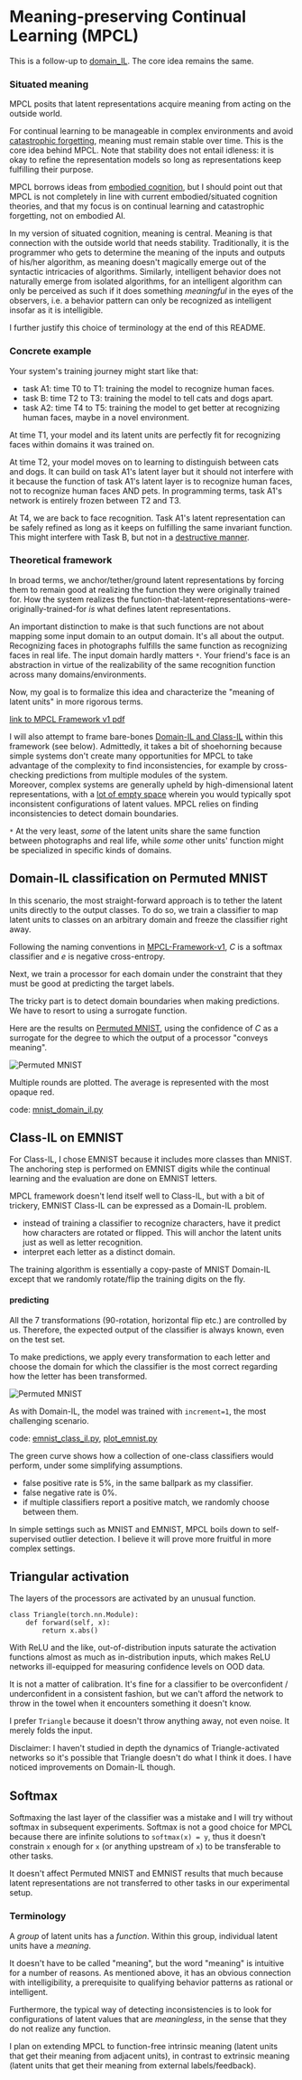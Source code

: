 # Meaning-preserving Continual Learning (MPCL)

This is a follow-up to [domain_IL](https://github.com/rom1mouret/domain_IL).
The core idea remains the same.

### Situated meaning

MPCL posits that latent representations acquire meaning from acting on the
outside world.

For continual learning to be manageable in complex environments and avoid
[catastrophic forgetting](https://github.com/rom1mouret/forgetful-networks),
meaning must remain stable over time. This is the core idea behind MPCL.
Note that stability does not entail idleness:
it is okay to refine the representation models so long
as representations keep fulfilling their purpose.

MPCL borrows ideas from [embodied cognition](https://en.wikipedia.org/wiki/Embodied_cognition),
but I should point out that MPCL is not completely in line with current embodied/situated cognition theories,
and that my focus is on continual learning and catastrophic forgetting, not on embodied AI.

In my version of situated cognition, meaning is central. Meaning is that
connection with the outside world that needs stability.
Traditionally, it is the programmer who gets to determine the meaning of the
inputs and outputs of his/her algorithm, as meaning doesn't magically emerge
out of the syntactic intricacies of algorithms.
Similarly, intelligent behavior does not naturally emerge from isolated algorithms,
for an intelligent algorithm can only be perceived as such if it does something
*meaningful* in the eyes of the observers, i.e. a behavior pattern can only be
recognized as intelligent insofar as it is intelligible.

I further justify this choice of terminology at the end of this README.

### Concrete example

Your system's training journey might start like that:
- task A1: time T0 to T1: training the model to recognize human faces.
- task B: time T2 to T3: training the model to tell cats and dogs apart.
- task A2: time T4 to T5: training the model to get better at recognizing human
faces, maybe in a novel environment.

At time T1, your model and its latent units are perfectly fit for recognizing
faces within domains it was trained on.

At time T2, your model moves on to learning to distinguish between cats and dogs.
It can build on task A1's latent layer but it should not interfere with it
because the function of task A1's latent layer is to recognize human faces, not
to recognize human faces AND pets. In programming terms, task A1's network is
entirely frozen between T2 and T3.

At T4, we are back to face recognition.
Task A1's latent representation can be safely refined as long as it keeps on
fulfilling the same invariant function.
This might interfere with Task B, but not in a
[destructive manner](https://en.wikipedia.org/wiki/Catastrophic_interference).

### Theoretical framework

In broad terms, we anchor/tether/ground latent representations by forcing them
to remain good at realizing the function they were originally trained for.
How the system realizes the
function-that-latent-representations-were-originally-trained-for *is* what
defines latent representations.

An important distinction to make is that such functions are not about mapping
some input domain to an output domain.
It's all about the output.
Recognizing faces in photographs fulfills the same function as recognizing faces
in real life.
The input domain hardly matters `*`.
Your friend's face is an abstraction in virtue of the realizability of the same
recognition function across many domains/environments.

Now, my goal is to formalize this idea and characterize the "meaning of latent
units" in more rigorous terms.

[link to MPCL Framework v1 pdf](MPCL-Framework-v1.pdf)

I will also attempt to frame bare-bones [Domain-IL and Class-IL](https://arxiv.org/pdf/1904.07734v1.pdf)
within this framework (see below).
Admittedly, it takes a bit of shoehorning because simple systems don't create
many opportunities for MPCL to take advantage of the complexity to find
inconsistencies, for example by cross-checking predictions from multiple modules
of the system.  
Moreover, complex systems are generally upheld by high-dimensional latent
representations, with a [lot of empty space](https://en.wikipedia.org/wiki/Curse_of_dimensionality#Blessing_of_dimensionality)
wherein you would typically spot inconsistent configurations of latent values.
MPCL relies on finding inconsistencies to detect domain boundaries.

`*` At the very least, *some* of the latent units share the same function
between photographs and real life, while *some* other units' function might be
specialized in specific kinds of domains.

## Domain-IL classification on Permuted MNIST

In this scenario, the most straight-forward approach is to tether the latent
units directly to the output classes.
To do so, we train a classifier to map latent units to classes on an arbitrary
domain and freeze the classifier right away.

Following the naming conventions in [MPCL-Framework-v1](MPCL-Framework-v1.pdf),
*C* is a softmax classifier and *e* is negative cross-entropy.

Next, we train a processor for each domain under the constraint that they must
be good at predicting the target labels.

The tricky part is to detect domain boundaries when making predictions. We have
to resort to using a surrogate function.

Here are the results on [Permuted MNIST](https://arxiv.org/pdf/1312.6211.pdf),
using the confidence of *C* as a surrogate for the degree to which the output
of a processor "conveys meaning".

![Permuted MNIST](images/mnist_results.png)

Multiple rounds are plotted. The average is represented with the most opaque red.

code: [mnist_domain_il.py](mnist_domain_il.py)

## Class-IL on EMNIST

For Class-IL, I chose EMNIST because it includes more classes than MNIST.
The anchoring step is performed on EMNIST digits while the continual learning
and the evaluation are done on EMNIST letters.

MPCL framework doesn't lend itself well to Class-IL, but with a bit of trickery,
EMNIST Class-IL can be expressed as a Domain-IL problem.

- instead of training a classifier to recognize characters, have it predict how
characters are rotated or flipped. This will anchor the latent units just as
well as letter recognition.
- interpret each letter as a distinct domain.

The training algorithm is essentially a copy-paste of MNIST Domain-IL except
that we randomly rotate/flip the training digits on the fly.

#### predicting

All the 7 transformations (90-rotation, horizontal flip etc.) are controlled by
us. Therefore, the expected output of the classifier is always known, even on
the test set.

To make predictions, we apply every transformation to each letter and choose the
domain for which the classifier is the most correct regarding how the letter has
been transformed.

![Permuted MNIST](images/emnist_results.png)

As with Domain-IL, the model was trained with `increment=1`, the most challenging scenario.

code: [emnist_class_il.py](emnist_class_il.py), [plot_emnist.py](plot_emnist.py)

The green curve shows how a collection of one-class classifiers would perform,
under some simplifying assumptions.

- false positive rate is 5%, in the same ballpark as my classifier.
- false negative rate is 0%.
- if multiple classifiers report a positive match, we randomly choose between them.

In simple settings such as MNIST and EMNIST, MPCL boils down to self-supervised
outlier detection. I believe it will prove more fruitful in more complex settings.

## Triangular activation

The layers of the processors are activated by an unusual function.

```python3
class Triangle(torch.nn.Module):
    def forward(self, x):
        return x.abs()
```

With ReLU and the like, out-of-distribution inputs saturate the activation
functions almost as much as in-distribution inputs, which makes ReLU networks
ill-equipped for measuring confidence levels on OOD data.

It is not a matter of calibration.
It's fine for a classifier to be overconfident / underconfident in a consistent
fashion, but we can't afford the network to throw in the towel when it
encounters something it doesn't know.  

I prefer `Triangle` because it doesn't throw anything away, not even noise.
It merely folds the input.

Disclaimer: I haven't studied in depth the dynamics of Triangle-activated
networks so it's possible that Triangle doesn't do what I think it does.
I have noticed improvements on Domain-IL though.

## Softmax

Softmaxing the last layer of the classifier was a mistake and I will try without
softmax in subsequent experiments.
Softmax is not a good choice for MPCL because there are infinite solutions to
`softmax(x) = y`, thus it doesn't constrain `x` enough for `x` (or anything
upstream of `x`) to be transferable to other tasks.

It doesn't affect Permuted MNIST and EMNIST results that much because latent
representations are not transferred to other tasks in our experimental setup.


### Terminology

A *group* of latent units has a *function*.
Within this group, individual latent units have a *meaning*.

It doesn't have to be called "meaning", but the word "meaning" is intuitive
for a number of reasons. As mentioned above, it has an obvious connection with
intelligibility, a prerequisite to qualifying behavior patterns as rational
or intelligent.

Furthermore, the typical way of detecting inconsistencies is to look for configurations
of latent values that are *meaningless*, in the sense that they do not realize
any function.

I plan on extending MPCL to function-free intrinsic meaning (latent units that get
their meaning from adjacent units), in contrast to extrinsic meaning (latent
units that get their meaning from external labels/feedback).

